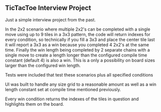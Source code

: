 ## TicTacToe Interview Project

Just a simple interview project from the past.

In the 2x2 scenario where multiple 2x2's can be completed with a single move using up to 9 tiles in a 3x3 pattern, the code will return indexes for every condition, so technically if you fill a 3x3 and place the center tile last it will report a 3x3 as a win because you completed 4 2x2's at the same time. Finally the win length being completed by 2 separate chains with a single move to create a length longer than the configured compile time constant (default 4) is also a win. This is a only a possibility on board sizes larger than the configured win length.

Tests were included that test these scenarios plus all specified conditions

UI was built to handle any size grid to a reasonable amount as well as a win length constant set at compile time mentioned previously.

Every win condition returns the indexes of the tiles in question and highlights them on the board.
